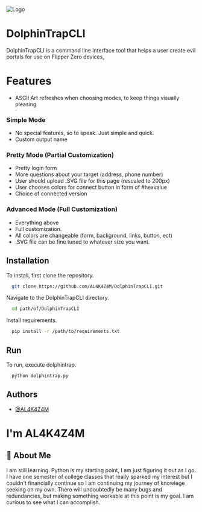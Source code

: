 
![Logo](https://github.com/AL4K4Z4M/DolphinTrapCLI/blob/main/dolphin_trap_logo.png?raw=true)


# DolphinTrapCLI

DolphinTrapCLI is a command line interface tool that helps a user create evil portals for use on Flipper Zero devices,

# Features

- ASCII Art refreshes when choosing modes, to keep things visually pleasing


### Simple Mode

- No special features, so to speak. Just simple and quick. 
- Custom output name

### Pretty Mode (Partial Customization)

- Pretty login form
- More questions about your target (address, phone number)
- User should upload .SVG file for this page (rescaled to 200px)
- User chooses colors for connect button in form of #hexvalue
- Choice of connected version

### Advanced Mode (Full Customization)

- Everything above
- Full customization.
- All colors are changeable (form, background, links, button, ect)
- .SVG file can be fine tuned to whatever size you want.
## Installation

To install, first clone the repository.

```bash
  git clone https://github.com/AL4K4Z4M/DolphinTrapCLI.git
```

Navigate to the DolphinTrapCLI directory.

```bash
  cd path/of/DolphinTrapCLI
```

Install requirements.

```bash
  pip install -r /path/to/requirements.txt
```
## Run

To run, execute dolphintrap.

```bash
  python dolphintrap.py
```

## Authors

- [@AL4K4Z4M](https://www.github.com/AL4K4Z4M)




# I'm AL4K4Z4M

## 🚀 About Me
I am still learning. Python is my starting point, I am just figuring it out as I go. I have one semester of college classes that really sparked my interest but I couldn't financially continue so I am continuing my journey of knowlege seeking on my own. There will undoubtedly be many bugs and redundancies, but making something workable at this point is my goal. I am curious to see what I can accomplish.

